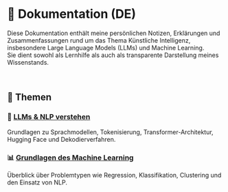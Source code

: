 # 📘 Dokumentation (DE)

Diese Dokumentation enthält meine persönlichen Notizen, Erklärungen und Zusammenfassungen rund um das Thema Künstliche Intelligenz, insbesondere Large Language Models (LLMs) und Machine Learning.  
Sie dient sowohl als Lernhilfe als auch als transparente Darstellung meines Wissenstands.

<br>

## 📂 Themen

### 🧠 [LLMs & NLP verstehen](topics/llm-nlp.md)  
Grundlagen zu Sprachmodellen, Tokenisierung, Transformer-Architektur, Hugging Face und Dekodierverfahren.

### 📊 [Grundlagen des Machine Learning](topics/machine-learning.md)  
Überblick über Problemtypen wie Regression, Klassifikation, Clustering und den Einsatz von NLP.
